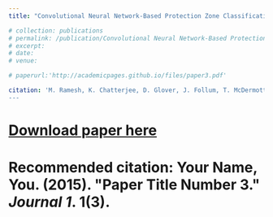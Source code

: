 ```yaml
---
title: "Convolutional Neural Network-Based Protection Zone Classification of Faults in Distribution Feeders with PVs"

# collection: publications
# permalink: /publication/Convolutional Neural Network-Based Protection Zone Classification of Faults in Distribution Feeders with PVs
# excerpt: 
# date: 
# venue:

# paperurl:'http://academicpages.github.io/files/paper3.pdf'

citation: 'M. Ramesh, K. Chatterjee, D. Glover, J. Follum, T. McDermott, A. Reiman. &quot;Convolutional Neural Network-Based Protection Zone Classification of Faults in Distribution Feeders with PVs.&quot; <i>IEEE PES General Meeting</i>. 2024. pp.1-5.
---
```


# [Download paper here](http://academicpages.github.io/files/paper3.pdf) 

# Recommended citation: Your Name, You. (2015). "Paper Title Number 3." <i>Journal 1</i>. 1(3).
